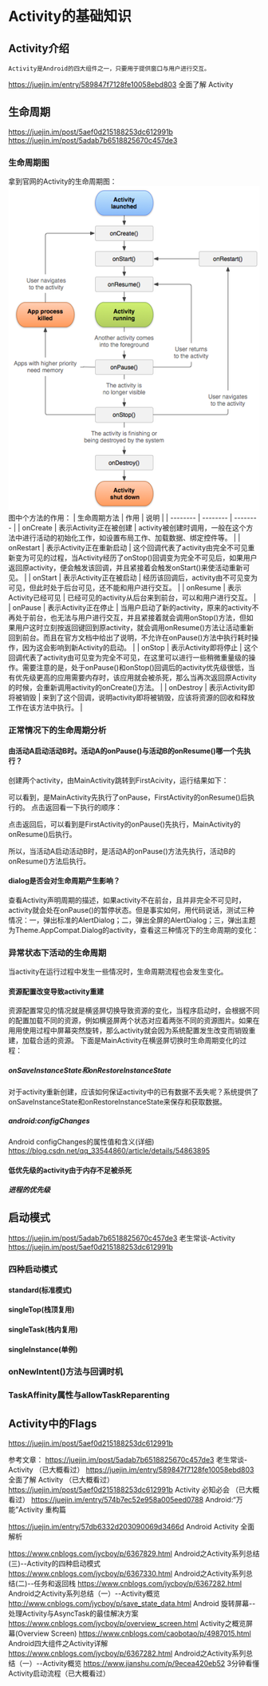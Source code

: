 # Activity的基础知识

## Activity介绍
	Activity是Android的四大组件之一，只要用于提供窗口与用户进行交互。

https://juejin.im/entry/589847f7128fe10058ebd803 全面了解 Activity

## 生命周期
https://juejin.im/post/5aef0d215188253dc612991b
https://juejin.im/post/5adab7b6518825670c457de3
### 生命周期图
拿到官网的Activity的生命周期图：
![](./Activity生命周期图.png)
图中个方法的作用：
| 生命周期方法 | 作用 | 说明 |
| -------- | -------- | -------- |
| onCreate | 表示Activity正在被创建 | activity被创建时调用，一般在这个方法中进行活动的初始化工作，如设置布局工作、加载数据、绑定控件等。 |
| onRestart | 表示Activity正在重新启动 | 这个回调代表了activity由完全不可见重新变为可见的过程，当Activity经历了onStop()回调变为完全不可见后，如果用户返回原activity，便会触发该回调，并且紧接着会触发onStart()来使活动重新可见。 |
| onStart | 表示Activity正在被启动 | 经历该回调后，activity由不可见变为可见，但此时处于后台可见，还不能和用户进行交互。 |
| onResume | 表示Activity已经可见 | 已经可见的activity从后台来到前台，可以和用户进行交互。 |
| onPause | 表示Activity正在停止 | 当用户启动了新的activity，原来的activity不再处于前台，也无法与用户进行交互，并且紧接着就会调用onStop()方法，但如果用户这时立刻按返回键回到原activity，就会调用onResume()方法让活动重新回到前台。而且在官方文档中给出了说明，不允许在onPause()方法中执行耗时操作，因为这会影响到新Activity的启动。 |
| onStop | 表示Activity即将停止 | 这个回调代表了activity由可见变为完全不可见，在这里可以进行一些稍微重量级的操作。需要注意的是，处于onPause()和onStop()回调后的activity优先级很低，当有优先级更高的应用需要内存时，该应用就会被杀死，那么当再次返回原Activity的时候，会重新调用activity的onCreate()方法。 |
| onDestroy | 表示Activity即将被销毁 | 来到了这个回调，说明activity即将被销毁，应该将资源的回收和释放工作在该方法中执行。 |

### 正常情况下的生命周期分析

#### 由活动A启动活动B时。活动A的onPause()与活动B的onResume()哪一个先执行？
创建两个activity，由MainActivity跳转到FirstAcivity，运行结果如下：


可以看到，是MainActivity先执行了onPause，FirstActivity的onResume()后执行的。
点击返回看一下执行的顺序：

点击返回后，可以看到是FirstActivity的onPause()先执行，MainActivity的onResume()后执行。

所以，当活动A启动活动B时，是活动A的onPause()方法先执行，活动B的onResume()方法后执行。

#### dialog是否会对生命周期产生影响？

查看Activity声明周期的描述，如果activity不在前台，且并非完全不可见时，activity就会处在onPause()的暂停状态。但是事实如何，用代码说话，测试三种情况：一，弹出标准的AlertDialog；二，弹出全屏的AlertDialog；三，弹出主题为Theme.AppCompat.Dialog的activity，查看这三种情况下的生命周期的变化：



### 异常状态下活动的生命周期
当activity在运行过程中发生一些情况时，生命周期流程也会发生变化。
#### 资源配置改变导致activity重建
资源配置常见的情况就是横竖屏切换导致资源的变化，当程序启动时，会根据不同的配置加载不同的资源，例如横竖屏两个状态对应着两张不同的资源图片。如果在用用使用过程中屏幕突然旋转，那么activity就会因为系统配置发生改变而销毁重建，加载合适的资源。
下面是MainActivity在横竖屏切换时生命周期变化的过程：


##### onSaveInstanceState和onRestoreInstanceState
对于activity重新创建，应该如何保证activity中的已有数据不丢失呢？系统提供了onSaveInstanceState和onRestoreInstanceState来保存和获取数据。



##### android:configChanges

Android configChanges的属性值和含义(详细) https://blog.csdn.net/qq_33544860/article/details/54863895

#### 低优先级的activity由于内存不足被杀死

##### 进程的优先级

## 启动模式
https://juejin.im/post/5adab7b6518825670c457de3 老生常谈-Activity
https://juejin.im/post/5aef0d215188253dc612991b

### 四种启动模式

#### standard(标准模式)

#### singleTop(栈顶复用)

#### singleTask(栈内复用)

#### singleInstance(单例)

### onNewIntent()方法与回调时机

### TaskAffinity属性与allowTaskReparenting




## Activity中的Flags
https://juejin.im/post/5aef0d215188253dc612991b


参考文章：
https://juejin.im/post/5adab7b6518825670c457de3 老生常谈-Activity （已大概看过）
https://juejin.im/entry/589847f7128fe10058ebd803 全面了解 Activity （已大概看过）
https://juejin.im/post/5aef0d215188253dc612991b Activity 必知必会 （已大概看过）
https://juejin.im/entry/574b7ec52e958a005eed0788 Android:“万能”Activity 重构篇

https://juejin.im/entry/57db6332d203090069d3466d Android Activity 全面解析

https://www.cnblogs.com/jycboy/p/6367829.html Android之Activity系列总结(三)--Activity的四种启动模式
https://www.cnblogs.com/jycboy/p/6367330.html Android之Activity系列总结(二)--任务和返回栈
https://www.cnblogs.com/jycboy/p/6367282.html Android之Activity系列总结（一）--Activity概览
http://www.cnblogs.com/jycboy/p/save_state_data.html Android 旋转屏幕--处理Activity与AsyncTask的最佳解决方案
https://www.cnblogs.com/jycboy/p/overview_screen.html Activity之概览屏幕(Overview Screen)
https://www.cnblogs.com/caobotao/p/4987015.html Android四大组件之Activity详解
https://www.cnblogs.com/jycboy/p/6367282.html Android之Activity系列总结（一）--Activity概览
https://www.jianshu.com/p/9ecea420eb52 3分钟看懂Activity启动流程（已大概看过）